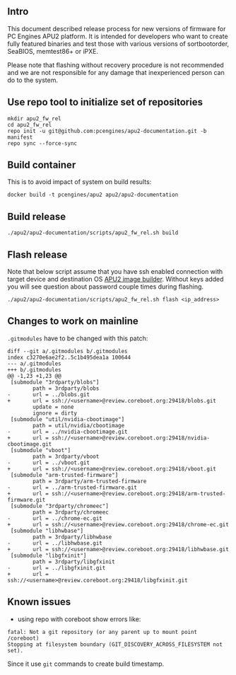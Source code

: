 ## Intro

This document described release process for new versions of firmware for PC
Engines APU2 platform. It is intended for developers who want to create fully
featured binaries and test those with various versions of sortbootorder,
SeaBIOS, memtest86+ or iPXE.

Please note that flashing without recovery procedure is not recommended and we
are not responsible for any damage that inexperienced person can do to the
system.

## Use repo tool to initialize set of repositories

```
mkdir apu2_fw_rel
cd apu2_fw_rel
repo init -u git@github.com:pcengines/apu2-documentation.git -b manifest
repo sync --force-sync
```

## Build container

This is to avoid impact of system on build results:

```
docker build -t pcengines/apu2 apu2/apu2-documentation
```

## Build release

```
./apu2/apu2-documentation/scripts/apu2_fw_rel.sh build
```

## Flash release

Note that below script assume that you have ssh enabled connection with target
device and destination OS [APU2 image builder](https://github.com/pcengines/apu2-documentation#building-firmware-using-apu2-image-builder).
Without keys added you will see question about password couple times during
flashing.

```
./apu2/apu2-documentation/scripts/apu2_fw_rel.sh flash <ip_address>
```

## Changes to work on mainline

`.gitmodules` have to be changed with this patch:

```
diff --git a/.gitmodules b/.gitmodules
index c3270e6ae2f2..5c1b495dea1a 100644
--- a/.gitmodules
+++ b/.gitmodules
@@ -1,23 +1,23 @@
 [submodule "3rdparty/blobs"]
        path = 3rdparty/blobs
-       url = ../blobs.git
+       url = ssh://<username>@review.coreboot.org:29418/blobs.git
        update = none
        ignore = dirty
 [submodule "util/nvidia-cbootimage"]
        path = util/nvidia/cbootimage
-       url = ../nvidia-cbootimage.git
+       url = ssh://<username>@review.coreboot.org:29418/nvidia-cbootimage.git
 [submodule "vboot"]
        path = 3rdparty/vboot
-       url = ../vboot.git
+       url = ssh://<username>@review.coreboot.org:29418/vboot.git
 [submodule "arm-trusted-firmware"]
        path = 3rdparty/arm-trusted-firmware
-       url = ../arm-trusted-firmware.git
+       url = ssh://<username>@review.coreboot.org:29418/arm-trusted-firmware.git
 [submodule "3rdparty/chromeec"]
        path = 3rdparty/chromeec
-       url = ../chrome-ec.git
+       url = ssh://<username>@review.coreboot.org:29418/chrome-ec.git
 [submodule "libhwbase"]
        path = 3rdparty/libhwbase
-       url = ../libhwbase.git
+       url = ssh://<username>@review.coreboot.org:29418/libhwbase.git
 [submodule "libgfxinit"]
        path = 3rdparty/libgfxinit
-       url = ../libgfxinit.git
+       url = ssh://<username>@review.coreboot.org:29418/libgfxinit.git
```

## Known issues

* using repo with coreboot show errors like:

```
fatal: Not a git repository (or any parent up to mount point /coreboot)
Stopping at filesystem boundary (GIT_DISCOVERY_ACROSS_FILESYSTEM not set).
``` 

Since it use `git` commands to create build timestamp.

